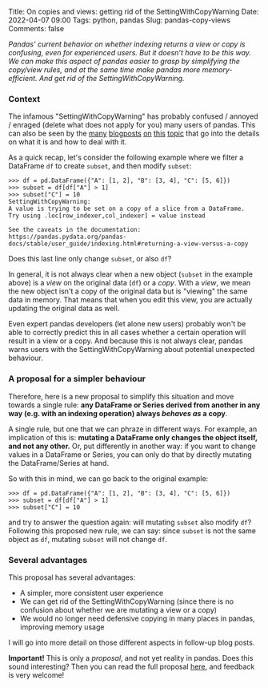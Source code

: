 Title: On copies and views: getting rid of the SettingWithCopyWarning
Date: 2022-04-07 09:00
Tags: python, pandas
Slug: pandas-copy-views
Comments: false

<em>
<!-- PELICAN_BEGIN_SUMMARY -->
Pandas' current behavior on whether indexing returns a view or copy is confusing, even for experienced users. But it doesn’t have to be this way. We can make this aspect of pandas easier to grasp by simplifying the copy/view rules, and at the same time make pandas more memory-efficient. And get rid of the SettingWithCopyWarning.
<!-- PELICAN_END_SUMMARY -->
</em>

### Context

The infamous "SettingWithCopyWarning" has probably confused / annoyed / enraged (delete what does not apply for you) many users of pandas. This can also be seen by the [many](https://www.dataquest.io/blog/settingwithcopywarning/) [blogposts](https://realpython.com/pandas-settingwithcopywarning/) [on](https://www.geeksforgeeks.org/how-to-fix-settingwithcopywarning-in-pandas/) [this](https://towardsdatascience.com/explaining-the-settingwithcopywarning-in-pandas-ebc19d799d25) [topic](https://stackoverflow.com/questions/20625582/how-to-deal-with-settingwithcopywarning-in-pandas) that go into the details on what it is and how to deal with it.

<!-- Users of pandas probably have run into the infamous “SettingWithCopyWarning”. Several lengthy blog posts and popular stack overflow questions go into the details on what it is and how to deal with it. At the core of this, pandas’ current behavior on whether indexing returns a view or copy is confusing.  Pandas’ internals will, for most users, be kind of a black box, and it is hard to reason about how the column’s memory is stored. Even for experienced users, it’s hard to tell whether a view or copy will be returned. -->

As a quick recap, let's consider the following example where we filter a DataFrame `df` to create `subset`, and then modify `subset`:

```pycon
>>> df = pd.DataFrame({"A": [1, 2], "B": [3, 4], "C": [5, 6]})
>>> subset = df[df["A"] > 1]
>>> subset["C"] = 10
SettingWithCopyWarning: 
A value is trying to be set on a copy of a slice from a DataFrame.
Try using .loc[row_indexer,col_indexer] = value instead

See the caveats in the documentation: https://pandas.pydata.org/pandas-docs/stable/user_guide/indexing.html#returning-a-view-versus-a-copy
```

Does this last line only change `subset`, or also `df`?

In general, it is not always clear when a new object (`subset` in the example above) is a *view* on the original data (`df`) or a *copy*. With a *view*, we mean the new object isn't a copy of the original data but is "viewing" the same data in memory. That means that when you edit this view, you are actually updating the original data as well.

Even expert pandas developers (let alone new users) probably won't be able to correctly predict this in all cases whether a certain operation will result in a view or a copy. 
And because this is not always clear, pandas warns users with the SettingWithCopyWarning about potential unexpected behaviour.

### A proposal for a simpler behaviour

Therefore, here is a new proposal to simplify this situation and move towards a single rule: **any DataFrame or Series derived from another in any way (e.g. with an indexing operation) always *behaves as* a copy**.

A single rule, but one that we can phraze in different ways. For example, an implication of this is: **mutating a DataFrame only changes the object itself, and not any other.** Or, put differently in another way: if you want to change values in a DataFrame or Series, you can only do that by directly mutating the DataFrame/Series at hand.

So with this in mind, we can go back to the original example:

```pycon
>>> df = pd.DataFrame({"A": [1, 2], "B": [3, 4], "C": [5, 6]})
>>> subset = df[df["A"] > 1]
>>> subset["C"] = 10
```

and try to answer the question again: will mutating `subset` also modify `df`? Following this proposed new rule, we can say: since `subset` is not the same object as `df`, mutating `subset` will not change `df`.

### Several advantages

This proposal has several advantages:

- A simpler, more consistent user experience
- We can get rid of the SettingWithCopyWarning (since there is no confusion about whether we are mutating a view or a copy)
- We would no longer need defensive copying in many places in pandas, improving memory usage

I will go into more detail on those different aspects in follow-up blog posts.

**Important!** This is only a *proposal*, and not yet reality in pandas. Does this sound interesting? Then you can read the full proposal [here](https://docs.google.com/document/d/1ZCQ9mx3LBMy-nhwRl33_jgcvWo9IWdEfxDNQ2thyTb0/edit#heading=h.iexejdstiz8u), and feedback is very welcome!
